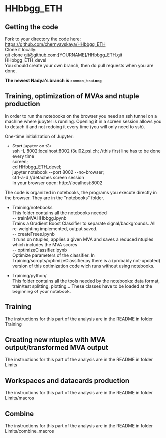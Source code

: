 # HHbbgg_ETH
## Getting the code
Fork to your directory the code here: https://github.com/chernyavskaya/HHbbgg_ETH <br />
Clone it locally:<br />
git clone git@github.com:[YOURNAME]/HHbbgg_ETH.git HHbbgg_ETH_devel <br />
You should create your own branch, then do pull requests when you are done. <br />

__The newest Nadya's branch is `common_trainng`__

## Training, optimization of MVAs and ntuple production
In order to run the notebooks on the browser you need an ssh tunnel on a machine where jupyter is running.
Opening it in a screen session allows you to detach it and not redoing it every time
(you will only need to ssh). <br/>

One-time initialization of Jupyter: <br />
- Start jupyter on t3: <br />
ssh -L 8002:localhost:8002 t3ui02.psi.ch;  //this first line has to be done every time<br />
screen; <br />
cd HHbbgg_ETH_devel; <br />
jupyter notebook --port 8002 --no-browser; <br />
ctrl-a-d //detaches screen session <br/>
In your browser open: http://localhost:8002 <br />

The code is organized in notebooks, the programs you execute directly in the browser. They
are in the "notebooks" folder. <br />

- Training/notebooks <br />
This folder contains all the notebooks needed <br />
-- trainMVAHHbbgg.ipynb  <br />
Trains a Gradient Boost Classifier to separate signal/backgrounds. All re-weighting implemented, output saved. <br />
-- createTrees.ipynb <br />
It runs on ntuples, applies a given MVA and saves a reduced ntuples which includes the MVA scores <br />
-- optimizeClassifier.ipynb <br />
Optimize parameters of the classifier. In Training/scropts/optimizeClassifier.py there is a (probably not-updated) version
of this optimization code wich runs without using notebooks. 

- Training/python/<br />
This folder contains all the tools needed by the notebooks:
data format, train/test splitting, plotting...
These classes have to be loaded at the beginning of your notebook.

## Training 
The instructions for this part of the analysis are in the README in folder Training

## Creating new ntuples with MVA output/transformed MVA output
The instructions for this part of the analysis are in the README in folder Limits

## Workspaces and datacards production
The instructions for this part of the analysis are in the README in folder Limits/macros

## Combine
The instructions for this part of the analysis are in the README in folder Limits/combine_macros
